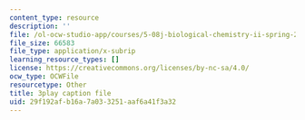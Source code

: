 ```yaml
---
content_type: resource
description: ''
file: /ol-ocw-studio-app/courses/5-08j-biological-chemistry-ii-spring-2016/29f192afb16a7a033251aaf6a41f3a32_046HoQGN5F4.srt
file_size: 66583
file_type: application/x-subrip
learning_resource_types: []
license: https://creativecommons.org/licenses/by-nc-sa/4.0/
ocw_type: OCWFile
resourcetype: Other
title: 3play caption file
uid: 29f192af-b16a-7a03-3251-aaf6a41f3a32
---
```

